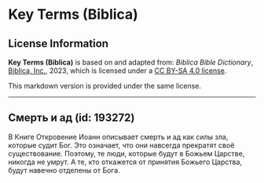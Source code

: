 # Key Terms (Biblica)

## License Information

**Key Terms (Biblica)** is based on and adapted from: _Biblica Bible Dictionary_, [Biblica, Inc.](https://www.biblica.com/), 2023, which is licensed under a [CC BY-SA 4.0 license](https://creativecommons.org/licenses/by-sa/4.0/legalcode.en).

This markdown version is provided under the same license.



--------------------------------

## Смерть и ад (id: 193272)

В Книге Откровение Иоанн описывает смерть и ад как силы зла, которые судит Бог. Это означает, что они навсегда прекратят своё существование. Поэтому, те люди, которые будут в Божьем Царстве, никогда не умрут. А те, кто откажется от принятия Божьего Царства, будут навечно отделены от Бога. 



